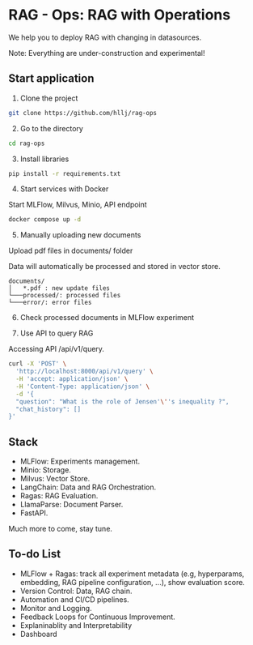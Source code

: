 # RAG - Ops: RAG with Operations

We help you to deploy RAG with changing in datasources.

Note: Everything are under-construction and experimental!

## Start application

1. Clone the project

```bash
git clone https://github.com/hllj/rag-ops
```

2. Go to the directory 

```bash
cd rag-ops
```

3. Install libraries

```bash
pip install -r requirements.txt
```

4. Start services with Docker

Start MLFlow, Milvus, Minio, API endpoint

```bash
docker compose up -d
```

5. Manually uploading new documents

Upload pdf files in documents/ folder

Data will automatically be processed and stored in vector store.

```
documents/
│   *.pdf : new update files
└───processed/: processed files
└───error/: error files
```

6. Check processed documents in MLFlow experiment

7. Use API to query RAG

Accessing API /api/v1/query.

```bash
curl -X 'POST' \
  'http://localhost:8000/api/v1/query' \
  -H 'accept: application/json' \
  -H 'Content-Type: application/json' \
  -d '{
  "question": "What is the role of Jensen'\''s inequality ?",
  "chat_history": []
}'
```

## Stack

- MLFlow: Experiments management.
- Minio: Storage.
- Milvus: Vector Store.
- LangChain: Data and RAG Orchestration.
- Ragas: RAG Evaluation.
- LlamaParse: Document Parser.
- FastAPI.

Much more to come, stay tune.

## To-do List

- MLFlow + Ragas: track all experiment metadata (e.g, hyperparams, embedding, RAG pipeline configuration, ...), show evaluation score.
- Version Control: Data, RAG chain.
- Automation and CI/CD pipelines.
- Monitor and Logging.
- Feedback Loops for Continuous Improvement.
- Explaninablity and Interpretability
- Dashboard